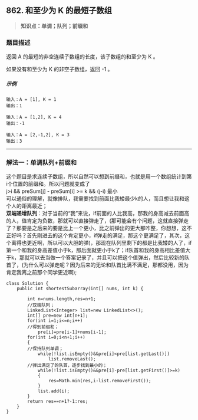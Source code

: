 ## 862. 和至少为 K 的最短子数组
> **知识点：单调；队列；前缀和**
### 题目描述

返回 A 的最短的非空连续子数组的长度，该子数组的和至少为 K 。

如果没有和至少为 K 的非空子数组，返回 -1 。

##### 示例

```
输入：A = [1], K = 1
输出：1

输入：A = [1,2], K = 4
输出：-1

输入：A = [2,-1,2], K = 3
输出：3
```
---
### 解法一：单调队列+前缀和
这个题目是求连续子数组，所以自然可以想到前缀和，也就是用一个数组统计到第i个位置的前缀和。所以问题就变成了      
j>i && preSum[j] - preSum[i] >= k && (j-i) 最小     
可以通俗的理解，就像排队，我需要找到前面比我矮最少k的人，而且想让我和这个人的距离最近；     
**双端递增队列**：对于当前的“我”来说，if前面的人比我高，那我的身高减去前面高的人，值肯定为负数，那就可以直接弹走了，(那可能会有个问题，这就直接弹走了？那要是之后来的要是比上一个更小，比之前弹出的更大那咋整，你想想，这不正好吗？首先刚进去的这个肯定更小，if弹走的满足，那这个更满足了，其次，这个离得也更近啊，所以可以大胆的弹)，那现在队列里剩下的都是比我矮的人了，if第一个和我的身高差值小于k，那后面就更小于k了；if队首和我的身高相比差值大于k，那就可以去当做一个答案记录了，并且可以把这个值弹出，然后比较新的队首了，(为什么可以弹走呢？因为后来的无论和队首比满不满足，那都没用，因为肯定我离之前那个同学更近啊);
```
class Solution {
    public int shortestSubarray(int[] nums, int k) {

        int n=nums.length,res=n+1;
        //双端队列；
        LinkedList<Integer> list=new LinkedList<>();
        int[] pre=new int[n+1];
        for(int i=1;i<=n;i++)
        //得到前缀和；
            pre[i]=pre[i-1]+nums[i-1];
        for(int i=0;i<n+1;i++)
        {
        //保持队列单调；
            while(!list.isEmpty()&&pre[i]<pre[list.getLast()])
                list.removeLast();
        //弹出满足了的队首，逐步找到最小的；
            while(!list.isEmpty()&&pre[i]-pre[list.getFirst()]>=k)
            {
                res=Math.min(res,i-list.removeFirst());
            }
            list.add(i);
        }
        return res==n+1?-1:res;
    }
}
```
